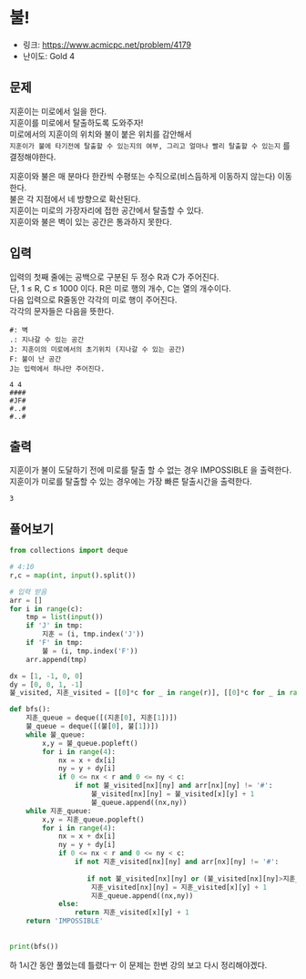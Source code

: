 # 불!

- 링크: https://www.acmicpc.net/problem/4179
- 난이도: Gold 4

## 문제

지훈이는 미로에서 일을 한다.  
지훈이를 미로에서 탈출하도록 도와주자!  
미로에서의 지훈이의 위치와 불이 붙은 위치를 감안해서  
`지훈이가 불에 타기전에 탈출할 수 있는지의 여부, 그리고 얼마나 빨리 탈출할 수 있는지` 를 결정해야한다.  
  
지훈이와 불은 매 분마다 한칸씩 수평또는 수직으로(비스듬하게 이동하지 않는다) 이동한다.  
불은 각 지점에서 네 방향으로 확산된다.  
지훈이는 미로의 가장자리에 접한 공간에서 탈출할 수 있다.  
지훈이와 불은 벽이 있는 공간은 통과하지 못한다.  

## 입력

입력의 첫째 줄에는 공백으로 구분된 두 정수 R과 C가 주어진다.  
단, 1 ≤ R, C ≤ 1000 이다. R은 미로 행의 개수, C는 열의 개수이다.  
다음 입력으로 R줄동안 각각의 미로 행이 주어진다.  
각각의 문자들은 다음을 뜻한다.  

```
#: 벽
.: 지나갈 수 있는 공간
J: 지훈이의 미로에서의 초기위치 (지나갈 수 있는 공간)
F: 불이 난 공간
J는 입력에서 하나만 주어진다.
```


```
4 4
####
#JF#
#..#
#..#
```

## 출력

지훈이가 불이 도달하기 전에 미로를 탈출 할 수 없는 경우 IMPOSSIBLE 을 출력한다.  
지훈이가 미로를 탈출할 수 있는 경우에는 가장 빠른 탈출시간을 출력한다.  

```
3
```

## 풀어보기

```python
from collections import deque

# 4:10
r,c = map(int, input().split())

# 입력 받음
arr = []
for i in range(c):
    tmp = list(input())
    if 'J' in tmp:
        지훈 = (i, tmp.index('J'))
    if 'F' in tmp:
        불 = (i, tmp.index('F'))
    arr.append(tmp)

dx = [1, -1, 0, 0]
dy = [0, 0, 1, -1]
불_visited, 지훈_visited = [[0]*c for _ in range(r)], [[0]*c for _ in range(r)]

def bfs():
    지훈_queue = deque([(지훈[0], 지훈[1])])
    불_queue = deque([(불[0], 불[1])])
    while 불_queue:
        x,y = 불_queue.popleft()
        for i in range(4):
            nx = x + dx[i]
            ny = y + dy[i]
            if 0 <= nx < r and 0 <= ny < c:
                if not 불_visited[nx][ny] and arr[nx][ny] != '#':
                    불_visited[nx][ny] = 불_visited[x][y] + 1
                    불_queue.append((nx,ny))
    while 지훈_queue:
        x,y = 지훈_queue.popleft()
        for i in range(4):
            nx = x + dx[i]
            ny = y + dy[i]
            if 0 <= nx < r and 0 <= ny < c:
                if not 지훈_visited[nx][ny] and arr[nx][ny] != '#':
                   
                   if not 불_visited[nx][ny] or (불_visited[nx][ny]>지훈_visited[x][y] + 1):
                    지훈_visited[nx][ny] = 지훈_visited[x][y] + 1
                    지훈_queue.append((nx,ny))
            else:
                return 지훈_visited[x][y] + 1
    return 'IMPOSSIBLE'
               
               
print(bfs())
```

하 1시간 동안 풀었는데 틀렸다ㅜ
이 문제는 한번 강의 보고 다시 정리해야겠다.
